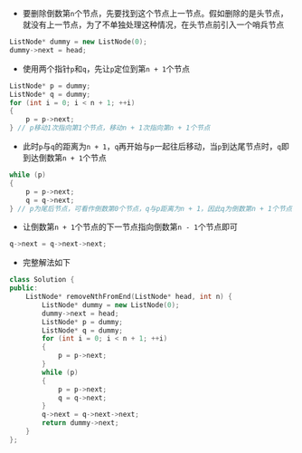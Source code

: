 * 要删除倒数第`n`个节点，先要找到这个节点上一节点。假如删除的是头节点，就没有上一节点，为了不单独处理这种情况，在头节点前引入一个哨兵节点

```cpp
ListNode* dummy = new ListNode(0);
dummy->next = head;
```

* 使用两个指针`p`和`q`，先让`p`定位到第`n + 1`个节点

```cpp
ListNode* p = dummy;
ListNode* q = dummy;
for (int i = 0; i < n + 1; ++i)
{
    p = p->next;
} // p移动1次指向第1个节点，移动n + 1次指向第n + 1个节点
```

* 此时`p`与`q`的距离为`n + 1`，`q`再开始与`p`一起往后移动，当`p`到达尾节点时，`q`即到达倒数第`n + 1`个节点

```cpp
while (p)
{
    p = p->next;
    q = q->next;
} // p为尾后节点，可看作倒数第0个节点，q与p距离为n + 1，因此q为倒数第n + 1个节点
```

* 让倒数第`n + 1`个节点的下一节点指向倒数第`n - 1`个节点即可

```cpp
q->next = q->next->next;
```

* 完整解法如下

```cpp
class Solution {
public:
    ListNode* removeNthFromEnd(ListNode* head, int n) {
        ListNode* dummy = new ListNode(0);
        dummy->next = head;
        ListNode* p = dummy;
        ListNode* q = dummy;
        for (int i = 0; i < n + 1; ++i)
        {
            p = p->next;
        }
        while (p)
        {
            p = p->next;
            q = q->next;
        }
        q->next = q->next->next;
        return dummy->next;
    }
};
```
